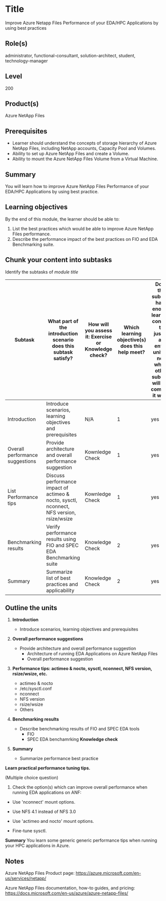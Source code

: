# Title

Improve Azure Netapp Files Performance of your EDA/HPC Applications by using best practices

## Role(s)

administrator, functional-consultant, solution-architect, student, technology-manager

## Level

200

## Product(s)

Azure NetApp Files

## Prerequisites

- Learner should understand the concepts of storage hierarchy of Azure NetApp Files, including NetApp accounts, Capacity Pool and Volumes. 
- Ability to set up Azure NetApp Files and create a Volume.
- Ability to mount the Azure NetApp Files Volume from a Virtual Machine.

## Summary

You will learn how to improve Azure NetApp Files Performance of your EDA/HPC Applications by using best practice.

## Learning objectives
By the end of this module, the learner should be able to:
1. List the best practices which would be able to improve Azure NetApp Files performance.
2. Describe the performance impact of the best practices on FIO and EDA Benchmarking suite. 

## Chunk your content into subtasks

Identify the subtasks of *module title*

| Subtask | What part of the introduction scenario does this subtask satisfy? | How will you assess it: **Exercise or Knowledge check**? | Which learning objective(s) does this help meet? | Does the subtask have enough learning content to justify an entire unit? If not, which other subtask will you combine it with? |
| ---- | ---- | ---- | ---- | ---- |
| Introduction | Introduce scenarios, learning objectives and prerequisites | N/A | 1 | yes |
| Overall performance suggestions | Provide architecture and overall performance suggestion | Kownledge Check | 1 | yes |
| List Performance tips | Discuss performance impact of actimeo & nocto, sysctl, nconnect, NFS version, rsize/wsize | Kownledge Check | 1 | yes |
| Benchmarking results | Verify performance results using FIO and SPEC EDA Benchmarking suite| Knowledge Check | 2 | yes |
| Summary | Summarize list of best practices and applicability| Knowledge Check | 2 | yes |

## Outline the units

1. **Introduction**
    - Introduce scenarios, learning objectives and prerequisites

2. **Overall performance suggestions**
    - Provide architecture and overall performance suggestion
        - Architecture of running EDA Applications on Azure NetApp Files 
        - Overall performance suggestion

2. **Performance tips: actimeo & nocto, sysctl, nconnect, NFS version, rsize/wsize, etc.**
    - actimeo & nocto
    - /etc/sysctl.conf
    - nconnect
    - NFS version
    - rsize/wsize
    - Others
3. **Benchmarking results**
    - Describe benchmarking results of FIO and SPEC EDA tools 
        - FIO 
        - SPEC EDA benchamrking
    **Knowledge check**
4. **Summary**
    - Summarize performance best practice  

**Learn practical performance tuning tips.**

(Multiple choice question)

1. Check the option(s) which can improve overall performance when running EDA applications on ANF:

- Use 'nconnect' mount options.

- Use NFS 4.1 instead of NFS 3.0

- Use 'actimeo and nocto' mount options.

- Fine-tune sysctl.

**Summary**
You learn some generic generic performance tips when running your HPC applications in Azure.

## Notes

Azure NetApp Files Product page:
https://azure.microsoft.com/en-us/services/netapp/ 

Azure NetApp Files documentation, how-to guides, and pricing:
https://docs.microsoft.com/en-us/azure/azure-netapp-files/
